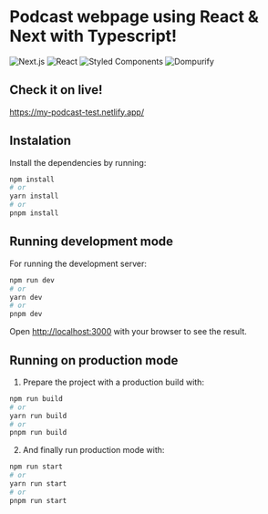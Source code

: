 # Podcast webpage using React & Next with Typescript!

![Next.js](https://img.shields.io/badge/Next.js-v13.4.19-black.svg)
![React](https://img.shields.io/badge/React-v18-blue.svg)
![Styled Components](https://img.shields.io/badge/Styled%20Components-v6.1.0-red.svg)
![Dompurify](https://img.shields.io/badge/Dompurify-v3.0.6-orange.svg)

## Check it on live!

https://my-podcast-test.netlify.app/

## Instalation

Install the dependencies by running:

```bash
npm install
# or
yarn install
# or
pnpm install
```

## Running development mode

For running the development server:

```bash
npm run dev
# or
yarn dev
# or
pnpm dev
```

Open [http://localhost:3000](http://localhost:3000) with your browser to see the result.

## Running on production mode

1. Prepare the project with a production build with:

```bash
npm run build
# or
yarn run build
# or
pnpm run build
```

2. And finally run production mode with:

```bash
npm run start
# or
yarn run start
# or
pnpm run start
```
